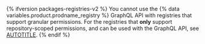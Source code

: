{% ifversion packages-registries-v2 %}
You cannot use the {% data variables.product.prodname_registry %} GraphQL API with registries that support granular permissions. For the registries that **only** support repository-scoped permissions, and can be used with the GraphQL API, see [AUTOTITLE](/packages/learn-github-packages/about-permissions-for-github-packages#permissions-for-repository-scoped-packages).
{% endif %}
